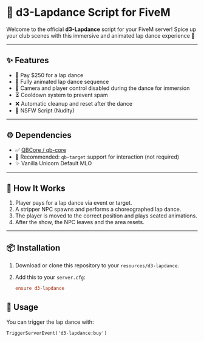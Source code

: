 # 💃 d3-Lapdance Script for FiveM

Welcome to the official **d3-Lapdance** script for your FiveM server! Spice up your club scenes with this immersive and animated lap dance experience 🎉

---

## ✨ Features

- 💸 Pay $250 for a lap dance
- 💃 Fully animated lap dance sequence
- 👀 Camera and player control disabled during the dance for immersion
- ⏳ Cooldown system to prevent spam
- ❌ Automatic cleanup and reset after the dance
- 🔞 NSFW Script (Nudity)

---

## ⚙️ Dependencies

- ✅ [QBCore / qb-core](https://github.com/qbcore-framework/qb-core)
- 🎯 Recommended: `qb-target` support for interaction (not required)
- ✨ Vanilla Unicorn Default MLO

---

## 🧠 How It Works

1. Player pays for a lap dance via event or target.
2. A stripper NPC spawns and performs a choreographed lap dance.
3. The player is moved to the correct position and plays seated animations.
4. After the show, the NPC leaves and the area resets.

---

## 📦 Installation

1. Download or clone this repository to your `resources/d3-lapdance`.
2. Add this to your `server.cfg`:

   ```cfg
   ensure d3-lapdance


## 🧪 Usage
You can trigger the lap dance with:


```TriggerServerEvent('d3-lapdance:buy')```

